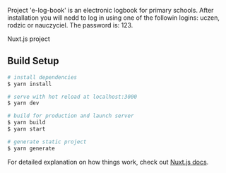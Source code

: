 
Project 'e-log-book' is an electronic logbook for primary schools. 
After installation you will nedd to log in using one of the followin logins:
  uczen,
  rodzic or
  nauczyciel.
The password is: 123.


Nuxt.js project

## Build Setup

``` bash
# install dependencies
$ yarn install

# serve with hot reload at localhost:3000
$ yarn dev

# build for production and launch server
$ yarn build
$ yarn start

# generate static project
$ yarn generate
```

For detailed explanation on how things work, check out [Nuxt.js docs](https://nuxtjs.org).
